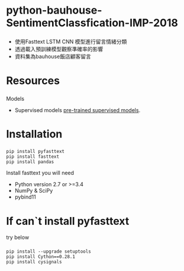 # python-bauhouse-SentimentClassfication-IMP-2018
###
* 使用Fasttext LSTM CNN 模型進行留言情緒分類
* 透過載入預訓練模型觀察準確率的影響
* 資料集為bauhouse飯店顧客留言



# Resources
###
Models
* Supervised models [pre-trained supervised models](https://fasttext.cc/docs/en/supervised-models.html).


# Installation
###
```
pip install pyfasttext
pip install fasttext
pip install pandas
```

Install fasttext you will need
* Python version 2.7 or >=3.4
* NumPy & SciPy
* pybind11

# If can`t install pyfasttext
try below
###
```
pip install --upgrade setuptools
pip install Cython==0.28.1
pip install cysignals
```

